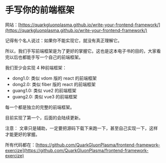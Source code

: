 # 手写你的前端框架

网站：[https://quarkgluonplasma.github.io/write-your-frontend-framework/](https://quarkgluonplasma.github.io/write-your-frontend-framework/)

记得有个名人说过：如果你不能实现它，就没有真正理解它。

所以，我们手写前端框架是为了更好的掌握它。这也是这本电子书的目的，大家看完以后也都能手写一个自己的前端框架。

我们至少会实现 4 种前端框架：

 - dong1.0: 类似 vdom 版的 react 的前端框架
 - dong2.0: 类似 fiber 版的 react 的前端框架
 - guang1.0: 类似 vue2 的前端框架
 - guang2.0: 类似 vue3 的前端框架

每一个都是独立的完整的前端框架。

目前实现了第一个，后面的会陆续更新。

注意： 文章只是辅助，一定要把源码下载下来跑一下，甚至自己实现一下，这样才能更好的掌握。

所有代码都在：[https://github.com/QuarkGluonPlasma/frontend-framework-exercize](https://github.com/QuarkGluonPlasma/frontend-framework-exercize)
